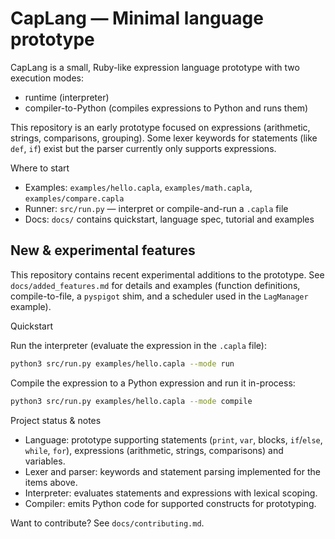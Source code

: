 
# CapLang — Minimal language prototype

CapLang is a small, Ruby-like expression language prototype with two execution modes:

- runtime (interpreter)
- compiler-to-Python (compiles expressions to Python and runs them)

This repository is an early prototype focused on expressions (arithmetic, strings, comparisons, grouping). Some lexer keywords for statements (like `def`, `if`) exist but the parser currently only supports expressions.

Where to start
- Examples: `examples/hello.capla`, `examples/math.capla`, `examples/compare.capla`
- Runner: `src/run.py` — interpret or compile-and-run a `.capla` file
- Docs: `docs/` contains quickstart, language spec, tutorial and examples

New & experimental features
---------------------------------
This repository contains recent experimental additions to the prototype. See `docs/added_features.md` for details and examples (function definitions, compile-to-file, a `pyspigot` shim, and a scheduler used in the `LagManager` example).

Quickstart

Run the interpreter (evaluate the expression in the `.capla` file):

```bash
python3 src/run.py examples/hello.capla --mode run
```

Compile the expression to a Python expression and run it in-process:

```bash
python3 src/run.py examples/hello.capla --mode compile
```

Project status & notes
- Language: prototype supporting statements (`print`, `var`, blocks, `if`/`else`, `while`, `for`), expressions (arithmetic, strings, comparisons) and variables.
- Lexer and parser: keywords and statement parsing implemented for the items above.
- Interpreter: evaluates statements and expressions with lexical scoping.
- Compiler: emits Python code for supported constructs for prototyping.

Want to contribute?
See `docs/contributing.md`.

